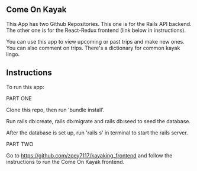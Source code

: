 ## Come On Kayak 

This App has two Github Repositories. This one is for the Rails API backend. The other one is for the React-Redux frontend (link below in instructions).

You can use this app to view upcoming or past trips and make new ones. You can also comment on trips. There's a dictionary for common kayak lingo.




## Instructions

To run this app:

PART ONE

Clone this repo, then run 'bundle install'.

Run rails db:create, rails db:migrate and rails db:seed to seed the database.

After the database is set up, run 'rails s' in terminal to start the rails server.

PART TWO

Go to https://github.com/zoey7117/kayaking_frontend and follow the instructions to run the Come On Kayak frontend. 



